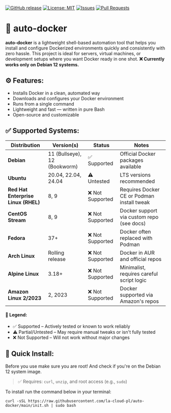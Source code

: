 [![GitHub release](https://img.shields.io/github/v/release/la-cloud-pl/auto-docker?style=flat-square)](https://github.com/la-cloud-pl/auto-docker/releases)
[![License: MIT](https://img.shields.io/github/license/la-cloud-pl/auto-docker?style=flat-square)](LICENSE)
[![Issues](https://img.shields.io/github/issues/la-cloud-pl/auto-docker?style=flat-square)](https://github.com/la-cloud-pl/auto-docker/issues)
[![Pull Requests](https://img.shields.io/github/issues-pr/la-cloud-pl/auto-docker?style=flat-square)](https://github.com/la-cloud-pl/auto-docker/pulls)

# 🚀 auto-docker
**auto-docker** is a lightweight shell-based automation tool that helps you install and configure Dockerized environments quickly and consistently with zero hassle.
This project is ideal for servers, virtual machines, or development setups where you want Docker ready in one shot.
**❌ Currently works only on Debian 12 systems.**
## ⚙️ Features:
- Installs Docker in a clean, automated way
- Downloads and configures your Docker environment
- Runs from a single command
- Lightweight and fast — written in pure Bash
- Open-source and customizable
## ✅ Supported Systems:
| Distribution                        | Version(s)                   | Status      | Notes                                      |
| ----------------------------------- | ---------------------------- | ----------- | ------------------------------------------ |
| **Debian**                          | 11 (Bullseye), 12 (Bookworm) | ✅ Supported | Official Docker packages available         |
| **Ubuntu**                          | 20.04, 22.04, 24.04          | ⚠️ Untested | LTS versions recommended                   |
| **Red Hat Enterprise Linux (RHEL)** | 8, 9                         | ❌ Not Supported | Requires Docker CE or Podman install tweak |
| **CentOS Stream**                   | 8, 9                         | ❌ Not Supported  | Docker support via custom repo (see docs)  |
| **Fedora**                          | 37+                          | ❌ Not Supported | Docker often replaced with Podman          |
| **Arch Linux**                      | Rolling release              | ❌ Not Supported | Docker in AUR and official repos           |
| **Alpine Linux**                    | 3.18+                        | ❌ Not Supported | Minimalist, requires careful script logic  |
| **Amazon Linux 2/2023**             | 2, 2023                      | ❌ Not Supported | Docker supported via Amazon's repos        |
#### 📝 Legend:
- ✅ Supported – Actively tested or known to work reliably
- ⚠️ Partial/Untested – May require manual tweaks or isn't fully tested
- ❌ Not Supported – Will not work without major changes
## 🧪 Quick Install:
Before you use make sure you are root! And check if you're on the Debian 12 system image.
> ✅ Requires: `curl`, `unzip`, and root access (e.g., `sudo`)

To install run the command below in your terminal:
```
curl -sSL https://raw.githubusercontent.com/la-cloud-pl/auto-docker/main/init.sh | sudo bash
```